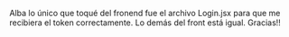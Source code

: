 Alba lo único que toqué del fronend fue el archivo Login.jsx para que me recibiera el token correctamente.
Lo demás del front está igual. Gracias!!